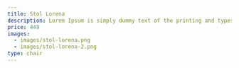 ```yaml
---
title: Stol Lorena
description: Lorem Ipsum is simply dummy text of the printing and typesetting industry.
price: 449
images:
  - images/stol-lorena.png
  - images/stol-lorena-2.png
type: chair
---
```

